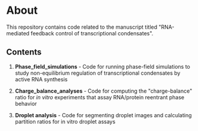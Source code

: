 # About

This repository contains code related to the manuscript titled "RNA-mediated feedback control of transcriptional condensates".

## Contents

1. **Phase_field_simulations** - Code for running phase-field simulations to study non-equilibrium regulation of transcriptional condensates by active RNA synthesis

2. **Charge_balance_analyses** - Code for computing the "charge-balance" ratio for *in vitro* experiments that assay RNA/protein reentrant phase behavior

3. **Droplet analysis** - Code for segmenting droplet images and calculating partition ratios for in vitro droplet assays
